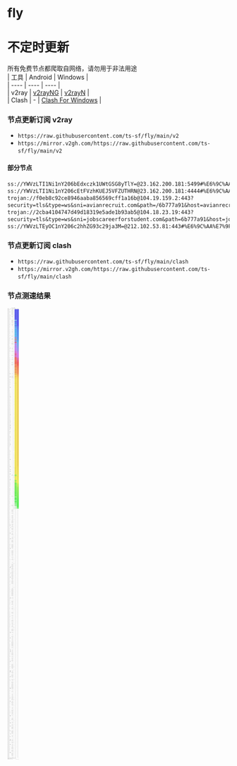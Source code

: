 # fly
# 不定时更新
所有免费节点都爬取自网络，请勿用于非法用途  
|  工具  | Android  | Windows  |  
|  ----  | ----   | ----  |  
| v2ray  | [v2rayNG](https://github.com/2dust/v2rayNG/releases) | [v2rayN](https://github.com/2dust/v2rayN/releases) |  
| Clash  | - | [Clash For Windows](https://github.com/2dust/clashN/releases) | 
  
### 节点更新订阅  v2ray
- `https://raw.githubusercontent.com/ts-sf/fly/main/v2`  
- `https://mirror.v2gh.com/https://raw.githubusercontent.com/ts-sf/fly/main/v2`  

#### 部分节点  
``` 
ss://YWVzLTI1Ni1nY206bEdxczk1UWtGSG8yTlY=@23.162.200.181:5499#%E6%9C%AA%E7%9F%A52%202.0MB%2Fs
ss://YWVzLTI1Ni1nY206cEtFVzhKUEJ5VFZUTHRN@23.162.200.181:4444#%E6%9C%AA%E7%9F%A53%202.0MB%2Fs
trojan://f0eb8c92ce8946aaba856569cff1a16b@104.19.159.2:443?security=tls&type=ws&sni=avianrecruit.com&path=/6b777a91&host=avianrecruit.com#%E6%9C%AA%E7%9F%A54
trojan://2cba4104747d49d18319e5ade1b93ab5@104.18.23.19:443?security=tls&type=ws&sni=jobscareerforstudent.com&path=6b777a91&host=jobscareerforstudent.com#%E6%9C%AA%E7%9F%A55
ss://YWVzLTEyOC1nY206c2hhZG93c29ja3M=@212.102.53.81:443#%E6%9C%AA%E7%9F%A56%2011.8MB%2Fs
```
### 节点更新订阅  clash
- `https://raw.githubusercontent.com/ts-sf/fly/main/clash`  
- `https://mirror.v2gh.com/https://raw.githubusercontent.com/ts-sf/fly/main/clash`  

### 节点测速结果
![image](traffic.png)
